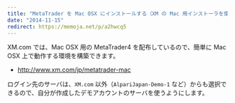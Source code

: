 ```yaml
---
title: "MetaTrader を Mac OSX にインストールする（XM の Mac 用インストーラを使う方法）"
date: "2014-11-15"
redirect: https://memoja.net/p/a2hwcq5
---
```


XM.com では、Mac OSX 用の MetaTrader4 を配布しているので、簡単に Mac OSX 上で動作する環境を構築できます。

* http://www.xm.com/jp/metatrader-mac

ログイン先のサーバは、`XM.com` 以外（`AlpariJapan-Demo-1` など）からも選択できるので、自分が作成したデモアカウントのサーバを使うようにします。

